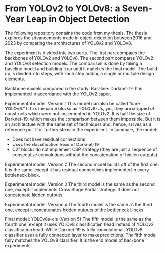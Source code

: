 # From YOLOv2 to YOLOv8: a Seven-Year Leap in Object Detection
The following repository contains the code from my thesis. The thesis explores the advancements made in object detection between 2016 and 2023 by comparing the architectures of YOLOv2 and YOLOv8. 

The experiment is divided into two parts. The first part compares the backbones of YOLOv2 and YOLOv8. The second part compares YOLOv2 and YOLOv8 detection models. The comparison is done by taking a baseline model and building it up until it matches the final model. The build-up is divided into steps, with each step adding a single or multiple design elements.

Backbone models compared in the study:
Baseline: Darknet-19. It is implemented in accordance with the YOLOv2 paper.

Experimental model: Version 1
This model can also be called “bare YOLOv8.” It has the same blocks as YOLOv8-cls, yet, they are stripped of constructs which were not implemented in YOLOv2. It is half the size of Darknet-19, which makes the comparison between them impossible. But it is an architecture with the same set of techniques and, hence, serves as a reference point for further steps in the experiment. In summary, the model:
- Does not have residual connections
- Uses the classification head of Darknet-19
- C2f blocks do not implement CSP strategy (they are just a sequence of consecutive convolutions without the concatenation of hidden outputs).

Experimental model: Version 2
The second model builds off of the first one. It is the same, except it has residual connections implemented in every bottleneck block.

Experimental model: Version 3
The third model is the same as the second one, except it implements Cross Stage Partial strategy. It does not concatenate hidden outputs.

Experimental model: Version 4
The fourth model is the same as the third one, except it concatenates hidden outputs of the bottleneck blocks.

Final model: YOLOv8s-cls (Version 5)
The fifth model is the same as the fourth one, except it uses YOLOv8 classification head instead of YOLOv2 classification head. While Darknet-19 is fully convolutional, YOLOv8 classifier uses a fully connected layer to make predictions.
The fifth model fully matches the YOLOv8 classifier. It is the end model of backbone experiments.









